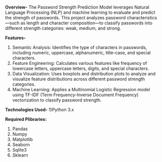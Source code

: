 **Overview-**
The Password Strength Prediction Model leverages Natural Language Processing (NLP) and machine learning to evaluate and predict the strength of passwords. This project analyzes password characteristics—such as length and character composition—to classify passwords into different strength categories: weak, medium, and strong.

**Features-**
1) Semantic Analysis: Identifies the type of characters in passwords, including numeric, uppercase, alphanumeric, title-case, and special characters.
2) Feature Engineering: Calculates various features like frequency of lowercase letters, uppercase letters, digits, and special characters.
3) Data Visualization: Uses boxplots and distribution plots to analyze and visualize feature distributions across different password strength categories.
4) Machine Learning: Applies a Multinomial Logistic Regression model using TF-IDF (Term Frequency-Inverse Document Frequency) vectorization to classify password strength.
   
**Technologies Used-**
1)Python 3.x

**Required Plibraries:**
1) Pandas
2) Numpy
3) Matplotlib
4) Seaborn
5) Sqlite3
6) Sklearn
